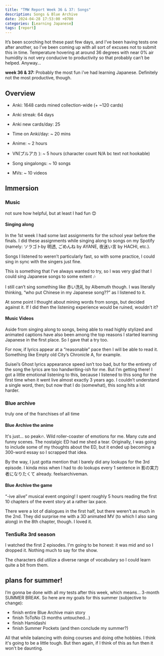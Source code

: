 ```yaml
---
title: "TMW Report Week 36 & 37: Songs"
description: Songs & Blue Archive
date: 2024-04-28 17:53:00 +0700
categories: [Learning Japanese]
tags: [report]
---
```

It’s been scorching hot these past few days, and I’ve been having tests one after another, so I’ve been coming up with all sort of excuses not to submit this in time. Temperature hovering at around 36 degrees with near 0% air humidity is not very conducive to productivity so that probably can’t be helped. Anyway…

**week 36 & 37:**
Probably the most fun i’ve had learning Japanese. Definitely not the most productive, though. 

## Overview
- Anki: 1648 cards mined collection-wide (+ ~120 cards)
- Anki streak: 64 days
- Anki new cards/day: 25
- Time on Anki/day: ~ 20 mins

- Anime: ~ 2 hours 
- VN(プルアカ ): ~ 5 hours (character count N/A bc text not hookable)
- Song singalongs: ~ 10 songs
- MVs: ~ 10 videos

## Immersion

### Music
not sure how helpful, but at least I had fun 😊
#### Singing along

In the 1st week I had some last assignments for the school year before the finals. I did these assignments while singing along to songs on my Spotify (namely: ソラゴトby 明透, ごめんね by AYANE, 夜迷い言 by HACHI, etc.). 

Songs I listened to weren’t particularly fast, so with some practice, I could sing in sync with the singers just fine. 

This is something that I’ve always wanted to try, so I was very glad that I could sing Japanese songs to some extent 🎶

I still can’t sing something like 赤い洗礼 by Albemuth though. I was literally thinking, “who put Chinese in my Japanese song??” as I listened to it.

At some point I thought about mining words from songs, but decided against it. If I did then the listening experience would be ruined, wouldn't it?

#### Music Videos
Aside from singing along to songs, being able to read highly stylized and animated captions have also been among the top reasons I started learning Japanese in the first place. So I gave that a try too.

For now, if lyrics appear at a “reasonable” pace then I will be able to read it. Something like Empty old City’s Chronicle A, for example.

Suisei’s Ghost lyrics appearance speed isn’t too bad, but for the entirety of the song the lyrics are too handwriting-ish for me. But I’m getting there! I got a little emotional listening to this, because I listened to this song for the first time when it went live almost exactly 3 years ago. I couldn’t understand a single word, then; but now that I do (somewhat), this song hits a lot harder.

### Blue archive
truly one of the franchises of all time

#### Blue Archive the anime
It's just... so peak🔥. Wild roller-coaster of emotions for me. Many cute and funny scenes. The nostalgic ED had me shed a tear. Originally, I was going to include some of my thoughts about the ED, but it ended up becoming a 300-word essay so I scrapped that idea.

By the way, I just gotta mention that I barely did any lookups for the 3rd episode. I kinda miss when I had to do lookups every 1 sentence in 影の実力者になりたくて already. feelsarchiveman.

#### Blue Archive the game
“-ive alive” musical event ongoing! I spent roughly 5 hours reading the first 10 chapters of the event story at a rather lax pace. 

There were a lot of dialogues in the first half, but there weren’t as much in the 2nd. They did surprise me with a 3D animated MV (to which I also sang along) in the 8th chapter, though. I loved it.

### TenSuRa 3rd season
I watched the first 2 episodes. I'm going to be honest: it was mid and so I dropped it. Nothing much to say for the show. 

The characters did utilize a diverse range of vocabulary so I could learn quite a bit from them.

## plans for summer!
I’m gonna be done with all my tests after this week, which means… 3-month SUMMER BREAK. So here are my goals for this summer (subjective to change):
- finish entire Blue Archive main story
- finish ToToNo (3 months untouched…)
- finish Hamidashi
- finish Summer Pockets (and then conclude my summer?)  

All that while balancing with doing courses and doing othe hobbies. I think it's going to be a little tough. But then again, if I think of this as fun then it won't be daunting.
